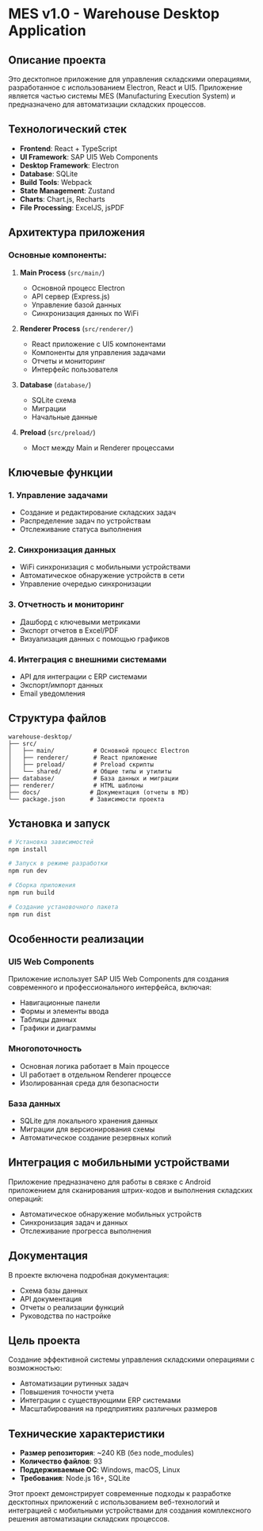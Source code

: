 # MES v1.0 - Warehouse Desktop Application

## Описание проекта

Это десктопное приложение для управления складскими операциями, разработанное с использованием Electron, React и UI5. Приложение является частью системы MES (Manufacturing Execution System) и предназначено для автоматизации складских процессов.

## Технологический стек

- **Frontend**: React + TypeScript
- **UI Framework**: SAP UI5 Web Components
- **Desktop Framework**: Electron
- **Database**: SQLite
- **Build Tools**: Webpack
- **State Management**: Zustand
- **Charts**: Chart.js, Recharts
- **File Processing**: ExcelJS, jsPDF

## Архитектура приложения

### Основные компоненты:

1. **Main Process** (`src/main/`)
   - Основной процесс Electron
   - API сервер (Express.js)
   - Управление базой данных
   - Синхронизация данных по WiFi

2. **Renderer Process** (`src/renderer/`)
   - React приложение с UI5 компонентами
   - Компоненты для управления задачами
   - Отчеты и мониторинг
   - Интерфейс пользователя

3. **Database** (`database/`)
   - SQLite схема
   - Миграции
   - Начальные данные

4. **Preload** (`src/preload/`)
   - Мост между Main и Renderer процессами

## Ключевые функции

### 1. Управление задачами
- Создание и редактирование складских задач
- Распределение задач по устройствам
- Отслеживание статуса выполнения

### 2. Синхронизация данных
- WiFi синхронизация с мобильными устройствами
- Автоматическое обнаружение устройств в сети
- Управление очередью синхронизации

### 3. Отчетность и мониторинг
- Дашборд с ключевыми метриками
- Экспорт отчетов в Excel/PDF
- Визуализация данных с помощью графиков

### 4. Интеграция с внешними системами
- API для интеграции с ERP системами
- Экспорт/импорт данных
- Email уведомления

## Структура файлов

```
warehouse-desktop/
├── src/
│   ├── main/           # Основной процесс Electron
│   ├── renderer/       # React приложение
│   ├── preload/        # Preload скрипты
│   └── shared/         # Общие типы и утилиты
├── database/           # База данных и миграции
├── renderer/           # HTML шаблоны
├── docs/              # Документация (отчеты в MD)
└── package.json       # Зависимости проекта
```

## Установка и запуск

```bash
# Установка зависимостей
npm install

# Запуск в режиме разработки
npm run dev

# Сборка приложения
npm run build

# Создание установочного пакета
npm run dist
```

## Особенности реализации

### UI5 Web Components
Приложение использует SAP UI5 Web Components для создания современного и профессионального интерфейса, включая:
- Навигационные панели
- Формы и элементы ввода
- Таблицы данных
- Графики и диаграммы

### Многопоточность
- Основная логика работает в Main процессе
- UI работает в отдельном Renderer процессе
- Изолированная среда для безопасности

### База данных
- SQLite для локального хранения данных
- Миграции для версионирования схемы
- Автоматическое создание резервных копий

## Интеграция с мобильными устройствами

Приложение предназначено для работы в связке с Android приложением для сканирования штрих-кодов и выполнения складских операций:

- Автоматическое обнаружение мобильных устройств
- Синхронизация задач и данных
- Отслеживание прогресса выполнения

## Документация

В проекте включена подробная документация:
- Схема базы данных
- API документация
- Отчеты о реализации функций
- Руководства по настройке

## Цель проекта

Создание эффективной системы управления складскими операциями с возможностью:
- Автоматизации рутинных задач
- Повышения точности учета
- Интеграции с существующими ERP системами
- Масштабирования на предприятиях различных размеров

## Технические характеристики

- **Размер репозитория**: ~240 KB (без node_modules)
- **Количество файлов**: 93
- **Поддерживаемые ОС**: Windows, macOS, Linux
- **Требования**: Node.js 16+, SQLite

Этот проект демонстрирует современные подходы к разработке десктопных приложений с использованием веб-технологий и интеграцией с мобильными устройствами для создания комплексного решения автоматизации складских процессов. 